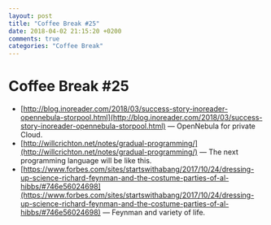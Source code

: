 ```yaml
---
layout: post
title: "Coffee Break #25"
date: 2018-04-02 21:15:20 +0200
comments: true
categories: "Coffee Break"
---
```


# Coffee Break #25

- [http://blog.inoreader.com/2018/03/success-story-inoreader-opennebula-storpool.html](http://blog.inoreader.com/2018/03/success-story-inoreader-opennebula-storpool.html) &mdash; OpenNebula for private Cloud.
- [http://willcrichton.net/notes/gradual-programming/](http://willcrichton.net/notes/gradual-programming/) &mdash; The next programming language will be like this.
- [https://www.forbes.com/sites/startswithabang/2017/10/24/dressing-up-science-richard-feynman-and-the-costume-parties-of-al-hibbs/#746e56024698](https://www.forbes.com/sites/startswithabang/2017/10/24/dressing-up-science-richard-feynman-and-the-costume-parties-of-al-hibbs/#746e56024698) &mdash; Feynman and variety of life.
